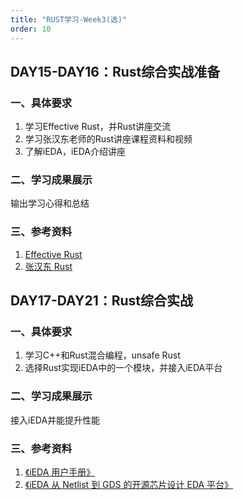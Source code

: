 ```yaml
---
title: "RUST学习-Week3(选)"
order: 10
---
```

## DAY15-DAY16：Rust综合实战准备

### 一、具体要求

1. 学习Effective Rust，并Rust讲座交流
2. 学习张汉东老师的Rust讲座课程资料和视频
3. 了解iEDA，iEDA介绍讲座

### 二、学习成果展示

输出学习心得和总结

### 三、参考资料

1. [Effective Rust](https://www.lurklurk.org/effective-rust)
2. [张汉东 Rust](https://ieda.yuque.com/g/kzqyb5/lfqbw8/folder/34500773)

## DAY17-DAY21：Rust综合实战

### 一、具体要求

1. 学习C++和Rust混合编程，unsafe Rust
2. 选择Rust实现iEDA中的一个模块，并接入iEDA平台

### 二、学习成果展示

接入iEDA并能提升性能

### 三、参考资料

1. [《iEDA 用户手册》](https://gitee.com/oscc-project/iEDA/blob/master/docs/user_guide/iEDA_user_guide.md)
2. [《iEDA 从 Netlist 到 GDS 的开源芯片设计 EDA 平台》](https://gitee.com/oscc-project/iEDA/blob/master/README.md)
